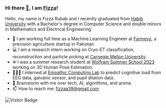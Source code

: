### Hi there 👋, I am [Fizza](https://fizza-rubab.github.io/)!

Hello, my name is Fizza Rubab and I recently graduated from [Habib University](https://habib.edu.pk/) with a Bachelor's degree in Computer Science and double minors in Mathematics and Electrical Engineering.
- 🌿 I am working full time as a Machine Learning Engineer at [Farmevo](https://farmevo.ai/), a precision agriculture startup in Pakistan.
- 💻 I am a research intern working on Cryo-ET classification, reconstruction and particle picking at [Carnegie Mellon University](https://www.cmu.edu/).
- ✵ I was a summer research student at [Wolfram Summer School 2023](https://education.wolfram.com/summer-school) working on 3D Human Pose Estimation.
- 👩🏻‍💻 I interned at [Empathic Computing Lab](http://empathiccomputing.org/) to predict cognitive load from EEG data, galvanic sensor, and pupil dilation data.
- 💬 Brainstorm with me over tech, AI, algorithms, and anime.
- 📫 How to reach me: fizzaa39@gmail.com
  
![Visitor Badge](https://visitor-badge.laobi.icu/badge?page_id=Fizza-Rubab.Fizza-Rubab)
